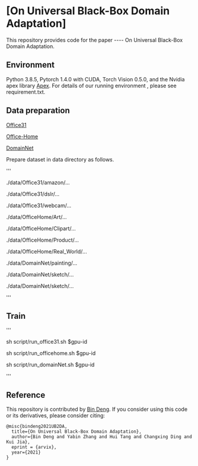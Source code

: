 # [On Universal Black-Box Domain Adaptation]

This repository provides code for the paper ---- On Universal Black-Box Domain Adaptation.

## Environment

Python 3.8.5, Pytorch 1.4.0 with CUDA, Torch Vision 0.5.0, and the Nvidia apex library [Apex](https://github.com/NVIDIA/apex). For details of our running environment , please see requirement.txt.

## Data preparation

[Office31](https://people.eecs.berkeley.edu/~jhoffman/domainadapt/)

[Office-Home](http://hemanthdv.org/OfficeHome-Dataset/)

[DomainNet](http://ai.bu.edu/M3SDA/)

Prepare dataset in data directory as follows.

'''

./data/Office31/amazon/...

./data/Office31/dslr/...

./data/Office31/webcam/...



./data/OfficeHome/Art/...

./data/OfficeHome/Clipart/...

./data/OfficeHome/Product/...

./data/OfficeHome/Real_World/...



./data/DomainNet/painting/...

./data/DomainNet/sketch/...

./data/DomainNet/sketch/...

'''

## Train

'''

sh script/run_office31.sh $gpu-id

sh script/run_officehome.sh $gpu-id

sh script/run_domainNet.sh $gpu-id

'''


## Reference

This repository is contributed by [Bin Deng](https://bindeng.xyz/).
If you consider using this code or its derivatives, please consider citing:

```
@misc{bindeng2021UB2DA,
  title={On Universal Black-Box Domain Adaptation},
  author={Bin Deng and Yabin Zhang and Hui Tang and Changxing Ding and Kui Jia},
  eprint = {arvix},
  year={2021}
}
```

